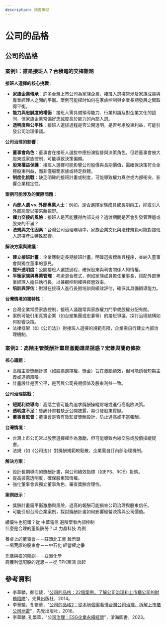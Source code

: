 ```yaml
---
description: 讀書筆記
---
```


# 公司的品格

## 公司的品格

### 案例1：誰是接班人？台積電的交棒難題



**接班人選擇的核心挑戰**：

* **家族企業傳承**：許多台灣上市公司為家族企業，接班人選擇常涉及家族成員與專業經理人之間的平衡。案例可能探討如何在家族控制與企業長期發展之間取得平衡。
* **能力與忠誠度的權衡**：接班人需具備領導能力、行業知識及對企業文化的認同，但家族企業常偏好忠誠度高於能力的內部人選。
* **透明度與公平性**：接班人選拔過程是否公開透明，是否考慮股東利益，可能引發公司治理爭議。

**公司治理的影響**：

* **董事會角色**：董事會在接班人選拔中應扮演監督與決策角色，但若董事會被大股東或家族控制，可能導致決策偏頗。
* **股東權益保護**：接班人選擇可能影響公司股價與長期價值，需確保決策符合全體股東利益，而非僅服務家族或特定群體。
* **制度化挑戰**：缺乏明確的接班計畫或制度，可能導致權力真空或內部衝突，影響企業穩定性。

**案例可能涉及的實際問題**：

* **內部人選 vs. 外部專業人士**：例如，是否選擇家族成員或長期員工，抑或引入外部高管以帶來新視野。
* **權力交接的風險**：接班人是否能獲得內部支持？過渡期間是否會引發管理層或股東的不滿？
* **法規與文化因素**：台灣公司治理環境中，家族企業文化與法律規範可能對接班人選擇產生特殊影響。

**解決方案與建議**：

* **建立接班計畫**：企業應制定長期接班計畫，明確選拔標準與程序，並納入董事會與獨立董事的意見。
* **提升透明度**：公開接班人選拔過程，確保股東與利害關係人知情權。
* **平衡家族與專業管理**：考慮混合模式，例如家族成員擔任董事長，搭配外部專業經理人擔任執行長，以兼顧控制權與經營效率。
* **培訓與評估**：對潛在接班人進行長期培訓與績效評估，確保其具備領導能力。

**台灣情境的獨特性**：

* 台灣企業常受家族控制，接班人議題常與家族權力鬥爭或股權分配有關。
* 案例可能引用真實企業（如台塑集團或宏碁等）的接班爭議，探討治理結構如何影響決策。
* 法律框架（如《公司法》）對接班人選擇的規範有限，企業需自行建立內部治理機制。

### 案例2：高階主管獎酬計畫是激勵還是誘惑？宏碁與蘭奇條款

**核心議題**：

* 高階主管獎酬計畫（如股票選擇權、獎金）旨在激勵績效，但可能誘發短期主義或道德風險。
* 計畫設計是否公平，是否與公司長期價值及股東利益一致。

**公司治理挑戰**：

* **短期利益導向**：高階主管可能為追求獎酬操縱財報或進行高風險決策。
* **透明度不足**：獎酬計畫若缺乏公開披露，易引發股東質疑。
* **董事會監督**：董事會是否有效監督獎酬設計，防止過高或不當報酬。

**台灣情境**：

* 台灣上市公司常以股票選擇權作為激勵，但可能導致內線交易或股價操縱疑慮。
* 法規（如《公司法》）對獎酬規範較鬆散，企業需自訂內部治理機制。

**解決方案**：

* 設計長期導向的獎酬計畫，與公司績效指標（如EPS、ROE）掛鉤。
* 提高披露透明度，確保股東知情權。
* 強化董事會與獨立董事角色，審查獎酬合理性。

**案例啟示**：

* 獎酬計畫需平衡激勵與風險，過高的報酬可能損害公司治理與股東信任。
* 可能引用台灣企業案例，探討獎酬計畫如何影響經營決策與公司價值。







績優生也犯錯？從 中華電信 避險案看內部控制\
什麼是合理的董監酬勞？以 力晶科技 為例

餐桌上的董事會－－莊頭北工業 啟示錄\
一場荒謬的股東會－－中石化 經營權之爭

禿鷹與狼的鬧劇－－亞洲化學\
高獲利低配股的迷思－－從 TPK宸鴻 談起

## 參考資料

* 李華驎，鄭佳綾，"[公司的品格：22個案例，了解公司治理和上市櫃公司的財務陷阱](https://www.books.com.tw/products/0010626613?loc=P_br_r0vq68ygz_D_2aabd0_B_3)"，先覺出版社，2014。
* 李華驎，孔繁華，"[公司的品格2：從本地個案看懂台灣公司治理，拆解上市櫃公司地雷](https://www.books.com.tw/products/0010732679?srsltid=AfmBOoqrnPUFsbwDh7QcDMjWZ1fRuQD_P_6XbLy9XybPZf_EKXYYC73Z)"，先覺出版社，2016。
* 李華驎, 孔繁華，"公[司治理：ESG企業永續經營](https://www.books.com.tw/products/0010955976?sloc=main)"，滄海圖書，2023。

